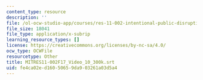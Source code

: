 ```yaml
---
content_type: resource
description: ''
file: /ol-ocw-studio-app/courses/res-11-002-intentional-public-disruptions-art-responsibility-and-pedagogy-fall-2017/fe4ca02ed16050659da903261a03d5a4_MITRES11-002F17_Video_10_300k.vtt
file_size: 18041
file_type: application/x-subrip
learning_resource_types: []
license: https://creativecommons.org/licenses/by-nc-sa/4.0/
ocw_type: OCWFile
resourcetype: Other
title: MITRES11-002F17_Video_10_300k.srt
uid: fe4ca02e-d160-5065-9da9-03261a03d5a4
---
```

